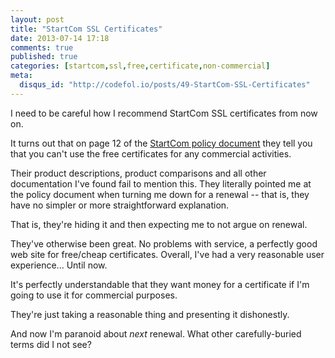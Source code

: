 ```yaml
---
layout: post
title: "StartCom SSL Certificates"
date: 2013-07-14 17:18
comments: true
published: true
categories: [startcom,ssl,free,certificate,non-commercial]
meta:
  disqus_id: "http://codefol.io/posts/49-StartCom-SSL-Certificates"
---
```

I need to be careful how I recommend StartCom SSL certificates from now on.

It turns out that on page 12 of the <a href="http://startssl.com/policy.pdf">StartCom policy document</a> they tell you that you can't use the free certificates for any commercial activities.

Their product descriptions, product comparisons and all other documentation I've found fail to mention this.  They literally pointed me at the policy document when turning me down for a renewal -- that is, they have no simpler or more straightforward explanation.

That is, they're hiding it and then expecting me to not argue on renewal.

They've otherwise been great.  No problems with service, a perfectly good web site for free/cheap certificates.  Overall, I've had a very reasonable user experience...  Until now.

It's perfectly understandable that they want money for a certificate if I'm going to use it for commercial purposes.

They're just taking a reasonable thing and presenting it dishonestly.

And now I'm paranoid about <i>next</i> renewal.  What other carefully-buried terms did I not see?

